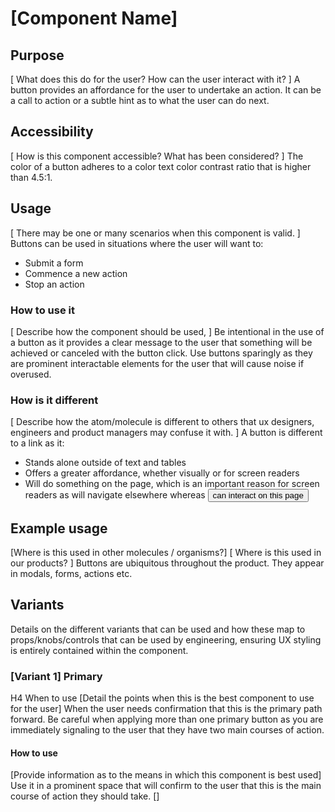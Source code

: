 # [Component Name]
 
## Purpose
[ What does this do for the user?
How can the user interact with it? ]
A button provides an affordance for the user to undertake an action. It can be a call to action or a subtle hint as to what the user can do next.
 
## Accessibility 
[ How is this component accessible? What has been considered? ]
The color of a button adheres to a color text color contrast ratio that is higher than 4.5:1.

## Usage
[ There may be one or many scenarios when this component is valid. ]
Buttons can be used in situations where the user will want to: 
 - Submit a form
 - Commence a new action
 - Stop an action
 
### How to use it
[ Describe how the component should be used, ]
Be intentional in the use of a button as it provides a clear message to the user that something will be achieved or canceled with the button click. Use buttons sparingly as they are prominent interactable elements for the user that will cause noise if overused. 

### How is it different
[ Describe how the atom/molecule is different to others that ux designers, engineers and product managers may confuse it with. ]
A button is different to a link as it:
- Stands alone outside of text and tables
- Offers a greater affordance, whether visually or for screen readers
- Will do something on the page, which is an important reason for screen readers as <a > will navigate elsewhere whereas  <button > can interact on this page
 
## Example usage
[Where is this used in other molecules / organisms?]
[ Where is this used in our products? ] 
Buttons are ubiquitous throughout the product. They appear in modals, forms, actions etc.

## Variants
Details on the different variants that can be used and how these map to props/knobs/controls that can be used by engineering, ensuring UX styling is entirely contained within the component. 

### [Variant 1] Primary
H4 When to use
[Detail the points when this is the best component to use for the user]
When the user needs confirmation that this is the primary path forward. Be careful when applying more than one primary button as you are immediately signaling to the user that they have two main courses of action. 

#### How to use
[Provide information as to the means in which this component is best used]
Use it in a prominent space that will confirm to the user that this is the main course of action they should take.
[]
